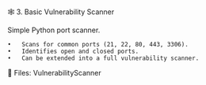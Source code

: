 🕸 3. Basic Vulnerability Scanner

Simple Python port scanner.

	•	Scans for common ports (21, 22, 80, 443, 3306).
	•	Identifies open and closed ports.
	•	Can be extended into a full vulnerability scanner.

📌 Files: VulnerabilityScanner